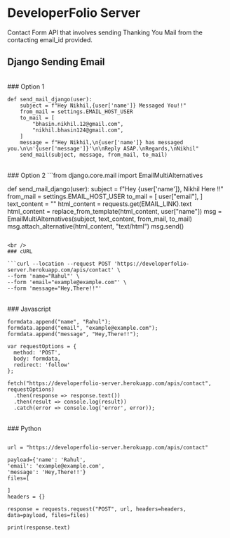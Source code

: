 # DeveloperFolio Server

Contact Form API that involves sending Thanking You Mail from the contacting email_id provided.

## Django Sending Email 
<br />
### Option 1

```from django.core.mail import send_mail
def send_mail_django(user):
    subject = f"Hey Nikhil,{user['name']} Messaged You!!"
    from_mail = settings.EMAIL_HOST_USER
    to_mail = [
        "bhasin.nikhil.12@gmail.com",
        "nikhil.bhasin124@gmail.com",
    ]
    message = f"Hey Nikhil,\n{user['name']} has messaged you.\n\n'{user['message']}'\n\nReply ASAP.\nRegards,\nNikhil"
    send_mail(subject, message, from_mail, to_mail)
```
<br />
### Option 2
```from django.core.mail import EmailMultiAlternatives

def send_mail_django(user):
    subject = f"Hey {user['name']}, Nikhil Here !!"
    from_mail = settings.EMAIL_HOST_USER
    to_mail = [
        user["email"],
    ]
    text_content = ""
    html_content = requests.get(EMAIL_LINK).text
    html_content = replace_from_template(html_content, user["name"])
    msg = EmailMultiAlternatives(subject, text_content, from_mail, to_mail)
    msg.attach_alternative(html_content, "text/html")
    msg.send()
```

<br />
### cURL

```curl --location --request POST 'https://developerfolio-server.herokuapp.com/apis/contact' \
--form 'name="Rahul"' \
--form 'email="example@example.com"' \
--form 'message="Hey,There!!"'

```
<br />
### Javascript

```var formdata = new FormData();
formdata.append("name", "Rahul");
formdata.append("email", "example@example.com");
formdata.append("message", "Hey,There!!");

var requestOptions = {
  method: 'POST',
  body: formdata,
  redirect: 'follow'
};

fetch("https://developerfolio-server.herokuapp.com/apis/contact", requestOptions)
  .then(response => response.text())
  .then(result => console.log(result))
  .catch(error => console.log('error', error));

```

<br />
### Python 

```import requests

url = "https://developerfolio-server.herokuapp.com/apis/contact"

payload={'name': 'Rahul',
'email': 'example@example.com',
'message': 'Hey,There!!'}
files=[

]
headers = {}

response = requests.request("POST", url, headers=headers, data=payload, files=files)

print(response.text)

```
